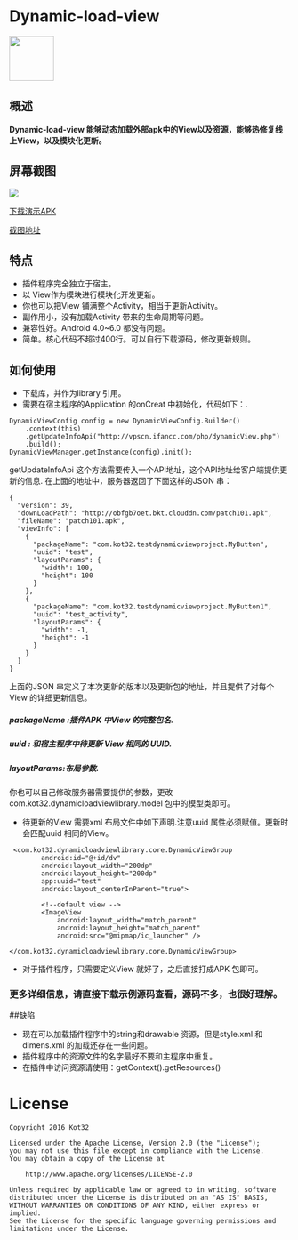 # Dynamic-load-view

<img src="http://7fvj70.com1.z0.glb.clouddn.com/dlv_logo.png" width = "80" height = "80"/>

## 概述

**Dynamic-load-view 能够动态加载外部apk中的View以及资源，能够热修复线上View，以及模块化更新。** 

## 屏幕截图

<img src="http://7fvj70.com1.z0.glb.clouddn.com/dynamic-load-view.gif">

[下载演示APK](https://github.com/kot32go/dynamic-load-view/blob/master/dynamic-load-view.apk)

[截图地址](http://7fvj70.com1.z0.glb.clouddn.com/dynamic-load-view.gif)

## 特点

* 插件程序完全独立于宿主。
* 以 View作为模块进行模块化开发更新。
* 你也可以把View 铺满整个Activity，相当于更新Activity。
* 副作用小，没有加载Activity 带来的生命周期等问题。
* 兼容性好。Android 4.0~6.0 都没有问题。
* 简单。核心代码不超过400行。可以自行下载源码，修改更新规则。


## 如何使用

* 下载库，并作为library 引用。
* 需要在宿主程序的Application 的onCreat 中初始化，代码如下：.


```
DynamicViewConfig config = new DynamicViewConfig.Builder()
    .context(this)
    .getUpdateInfoApi("http://vpscn.ifancc.com/php/dynamicView.php")
    .build();
DynamicViewManager.getInstance(config).init();
```

getUpdateInfoApi 这个方法需要传入一个API地址，这个API地址给客户端提供更新的信息. 在上面的地址中，服务器返回了下面这样的JSON 串：

```
{
  "version": 39,
  "downLoadPath": "http://obfgb7oet.bkt.clouddn.com/patch101.apk",
  "fileName": "patch101.apk",
  "viewInfo": [
    {
      "packageName": "com.kot32.testdynamicviewproject.MyButton",
      "uuid": "test",
      "layoutParams": {
        "width": 100,
        "height": 100
      }
    },
    {
      "packageName": "com.kot32.testdynamicviewproject.MyButton1",
      "uuid": "test_activity",
      "layoutParams": {
        "width": -1,
        "height": -1
      }
    }
  ]
}
```

上面的JSON 串定义了本次更新的版本以及更新包的地址，并且提供了对每个View 的详细更新信息。

##### packageName :插件APK 中View 的完整包名.
##### uuid : 和宿主程序中待更新 View 相同的 UUID.
##### layoutParams:布局参数.

你也可以自己修改服务器需要提供的参数，更改com.kot32.dynamicloadviewlibrary.model 包中的模型类即可。


* 待更新的View 需要xml 布局文件中如下声明.注意uuid 属性必须赋值。更新时会匹配uuid 相同的View。

```
 <com.kot32.dynamicloadviewlibrary.core.DynamicViewGroup
        android:id="@+id/dv"
        android:layout_width="200dp"
        android:layout_height="200dp"
        app:uuid="test"
        android:layout_centerInParent="true">

        <!--default view -->
        <ImageView
            android:layout_width="match_parent"
            android:layout_height="match_parent"
            android:src="@mipmap/ic_launcher" />

</com.kot32.dynamicloadviewlibrary.core.DynamicViewGroup>
```

* 对于插件程序，只需要定义View 就好了，之后直接打成APK 包即可。


### 更多详细信息，请直接下载示例源码查看，源码不多，也很好理解。


##缺陷

* 现在可以加载插件程序中的string和drawable 资源，但是style.xml 和 dimens.xml 的加载还存在一些问题。
* 插件程序中的资源文件的名字最好不要和主程序中重复。
* 在插件中访问资源请使用：getContext().getResources()

# License
```
Copyright 2016 Kot32

Licensed under the Apache License, Version 2.0 (the "License");
you may not use this file except in compliance with the License.
You may obtain a copy of the License at

    http://www.apache.org/licenses/LICENSE-2.0

Unless required by applicable law or agreed to in writing, software
distributed under the License is distributed on an "AS IS" BASIS,
WITHOUT WARRANTIES OR CONDITIONS OF ANY KIND, either express or implied.
See the License for the specific language governing permissions and
limitations under the License.
```



